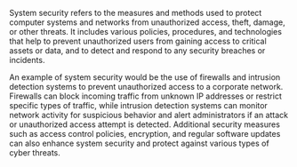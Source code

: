 System security refers to the measures and methods used to protect computer systems and networks from unauthorized access, theft, damage, or other threats. It includes various policies, procedures, and technologies that help to prevent unauthorized users from gaining access to critical assets or data, and to detect and respond to any security breaches or incidents.

An example of system security would be the use of firewalls and intrusion detection systems to prevent unauthorized access to a corporate network. Firewalls can block incoming traffic from unknown IP addresses or restrict specific types of traffic, while intrusion detection systems can monitor network activity for suspicious behavior and alert administrators if an attack or unauthorized access attempt is detected. Additional security measures such as access control policies, encryption, and regular software updates can also enhance system security and protect against various types of cyber threats.